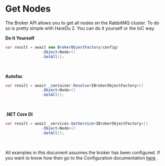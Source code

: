 # Get Nodes

The Broker API allows you to get all nodes on the RabbitMQ cluster. To do so is pretty simple with HareDu 2. You can do it yourself or the IoC way.

**Do It Yourself**

```csharp
var result = await new BrokerObjectFactory(config)
                .Object<Node>()
                .GetAll();
```
<br>

**Autofac**

```csharp
var result = await _container.Resolve<IBrokerObjectFactory>()
                .Object<Node>()
                .GetAll();
```
<br>

**.NET Core DI**

```csharp
var result = await _services.GetService<IBrokerObjectFactory>()
                .Object<Node>()
                .GetAll();
```
<br>

All examples in this document assumes the broker has been configured. If you want to know how then go to the Configuration documentation [here](https://github.com/ahives/HareDu2/blob/master/docs/configuration.md) .

